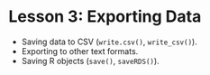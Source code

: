# Lesson 3: Exporting Data

* Saving data to CSV (`write.csv()`, `write_csv()`).
* Exporting to other text formats.
* Saving R objects (`save()`, `saveRDS()`).
